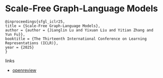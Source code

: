 # Scale-Free Graph-Language Models

```
@inproceedings{sfgl_iclr25,
title = {Scale-Free Graph-Language Models},
author = {author = {Jianglin Lu and Yixuan Liu and Yitian Zhang and Yun Fu}},
booktitle = {The Thirteenth International Conference on Learning Representations (ICLR)},
year = {2025}
}
```

links
- [openreview](https://openreview.net/forum?id=nFcgay1Yo9)
